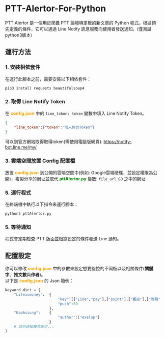 # PTT-Alertor-For-Python


PTT Alertor 是一個用於爬蟲 PTT 論壇特定板的新文章的 Python 程式。根據預先定義的條件，它可以通過 Line Notify 訊息服務向使用者發送通知。(僅測試python3版本)

## 運行方法

### 1. 安裝相依套件
在運行此腳本之前，需要安裝以下相依套件：
```bash
pip3 install requests beautifulsoup4
```

### 2. 取得 Line Notify Token
在 **<font color=orange>config.json</font>** 中的 `line_token: token` 變數中填入 Line Notify Token。<br>
```json
{ 
	"line_token":{"token":"填入你的Token"}
}
```
可以到官方網站取得取得token(需使用電腦版網頁): https://notify-bot.line.me/my/

### 3. 雲端空間放置 Config 配置檔
放置 **<font color=orange>config.json</font>** 到公開的雲端空間中(例如: Google雲端硬碟，並設定權限為公開)，複製分享的網址並取代 **<font color=green>pttAlertor.py</font>** 變數: `file_url_GD` 之中的網址

### 5. 運行程式
在終端機中執行以下指令來運行腳本：
```bash
python3 pttAlertor.py
```

### 5. 等待通知
程式會定期檢查 PTT 版面並根據設定的條件發送 Line 通知。

## 配置設定

你可以修改 **<font color=orange>config.json</font>** 中的參數來設定想要監控的不同板以及相關條件(**關鍵字**、**推文數**與**作者**)。<br>以下是 **<font color=orange>config.json</font>** 的 Json 範例：

```python
keyword_dict = {
	"Lifeismoney":  { 
						"key":[["Line","pay"],["point"],["蝦皮"],["導購"]], 
						"push":50 
					}, 
	"Kaohsiung":    { 
						"author":["exelop"] 
					}
    # 其他通知觸發設定...
}